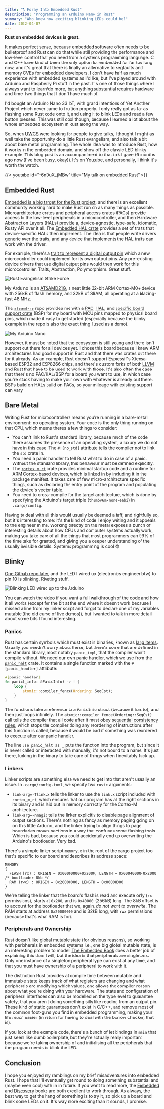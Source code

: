 ```yaml
---
title: "A Foray Into Embedded Rust"
description: "Programming an Arduino Nano in Rust"
summary: "Who knew how exciting blinking LEDs could be?"
date: 2022-04-07
---
```


**Rust on embedded devices is great.**

It makes perfect sense, because embedded software often needs to be bulletproof and Rust can do that while still providing the performance and low-level control that you need from a systems programming language. C and C++ have kind of been the only option for embedded for far too long now, and it's great that there is finally an alternative to segfaults and memory CVEs for embedded developers. I don't have half as much experience with embedded systems as I'd like, but I've played around with Arduino and Raspberry Pi stuff in the past. It's one of those things where I always want to learn/do more, but anything substantial requires hardware and time, two things that I don't have much of.

I'd bought an Arduino Nano 33 IoT, with grand intentions of Yet Another Project which never came to fruition properly. I only really got as far as flashing some Rust code onto it, and using it to blink LEDs and read a few button presses. This was still cool though, because I learned a lot about the whole embedded ecosystem in Rust along the way.

So, when [UWCS](https://uwcs.co.uk) were looking for people to give talks, I thought I might as well take the opportunity do a little Rust evangelism, and also talk a bit about bare metal programming. The whole idea was to introduce Rust, how it works in the embedded domain, and show off the classic LED blinky example. This blog post is an accompaniment to that talk I gave (6 months ago now (I've been busy, okay)). It's on Youtube, and personally, I think it's worth the watch.

{{< youtube id="-6nDuX_jMBw" title="My talk on embedded Rust" >}}

## Embedded Rust

[Embedded is a big target for the Rust project](https://www.rust-lang.org/what/embedded), and there is an excellent community working hard to make Rust run on as many things as possible. Microarchitecture crates and peripheral access crates (PACs) provide access to the low-level peripherals in a microcontroller, and then Hardware Abstraction Layers (HALs) provide a, device-agnostic, type-safe, idiomatic, Rusty API over it all. The [Embedded HAL crate](https://github.com/rust-embedded/embedded-hal) provides a set of traits that device-specific HALs then implement. The idea is that people write drivers generic over the traits, and any device that implements the HAL traits can work with the driver.

For example, there's a [trait to represent a digital output pin](https://docs.rs/embedded-hal/latest/embedded_hal/digital/v2/trait.OutputPin.html) which a new microcontroller could implement for its own output pins. Any pre-existing device drivers that use digital output pins would then work for this microcontroller. Traits, Abstraction, Polymorphism. Great stuff.

![Rust Evangelism Strike Force](./rust!.jpg "Do you have a moment to talk about our Lord and Saviour, Ferris?")

My Arduino is an [ATSAMD21G](https://www.microchip.com/en-us/product/ATsamd21g18), a neat little 32-bit ARM Cortex-M0+ device with 256kB of flash memory, and 32kB of SRAM, all operating at a blazing-fast 48 MHz.

The [`atsamd-rs`](https://github.com/atsamd-rs/atsamd) repo provides me with a [PAC](https://docs.rs/atsamd21g/latest/atsamd21g/), [HAL](https://github.com/atsamd-rs/atsamd/tree/master/hal), and [specific board support crate](https://github.com/atsamd-rs/atsamd/tree/master/boards/arduino_nano33iot) (BSP) for my board with MCU pins mapped to physical board pins, which made it easy to get started (especially because the blinky example in the repo is also the exact thing I used as a demo).

![My Arduino Nano](./arduino.jpg "My little Arduino and its terrible soldering job")

However, it must be noted that the ecosystem is still young and there isn't support out there for all devices yet. I chose this board because I knew ARM architectures had good support in Rust and that there was crates out there for it already. As an example, Rust doesn't support Espressif's Xtensa-based ESP32 and ESP8266 chips, and there's custom forks of both [LLVM](https://github.com/espressif/llvm-project) and [Rust](https://github.com/esp-rs/rust) that have to be used to work with those. It's also often the case that there's no PAC/HAL/BSP for a board you want to use, in which case you're stuck having to make your own with whatever is already out there. BSPs build on HALs build on PACs, so your mileage with existing support can vary.

## Bare Metal

Writing Rust for microcontrollers means you're running in a bare-metal environment: no operating system. Your code is the only thing running on that CPU, which means theres a few things to consider:

- You can't link to Rust's standard library, because much of the code there assumes the presence of an operating system, a luxury we do not have in this case. The `#![no_std]` attribute tells the compiler not to link the `std` crate in.
- You need a panic handler to tell Rust what to do in case of a panic. Without the standard library, this behaviour must be defined explicitly.
- The [`cortex_m_rt`](https://github.com/rust-embedded/cortex-m/tree/master/cortex-m-rt) crate provides minimal startup code and a runtime for ARM Cortex-based devices, which is linked in by including it in the package manifest. It takes care of few micro-architecture specific things, such as declaring the entry point of the program and populating the device's vector table.
- You need to cross-compile for the target architecture, which is done by specifying the Arduino's target triple (`thumbv6m-none-eabi`) in `.cargo/config`.

Having to deal with all this would usually be deemed a faff, and rightfully so, but it's interesting to me: it's the kind of code I enjoy writing and it appeals to the engineer in me. Working directly on the metal exposes a bunch of interesting details about how CPUs and computer systems actually work, making you take care of all the things that most programmers can 99% of the time take for granted, and giving you a deeper understanding of the usually invisible details. Systems programming is cool 😎

## Blinky

[One Github repo later](https://github.com/Joeyh021/arduino-blinky), and the LED I wired up (electronics engineer btw) to pin 10 is blinking. Riveting stuff.

![Blinking LED wired up to the Arduino](./blinky.gif "I love it when my LED turns off and then on again every 200 milliseconds.")

You can watch the video if you want a full walkthrough of the code and how it all works (except for the bit at the end where it doesn't work because I missed a line from my linker script and forgot to declare one of my variables mutable (the old curse of live demos)), but I wanted to talk in more detail about some bits I found interesting.

### Panics

Rust has certain symbols which must exist in binaries, known as [lang items](https://doc.rust-lang.org/beta/unstable-book/language-features/lang-items.html). Usually you needn't worry about these, but there's some that are defined in the standard library, most notably `panic_impl`, that the compiler won't compile without. We need our own panic handler, which we use from the [`panic_halt`](https://github.com/korken89/panic-halt) crate. It contains a single function marked with the `#[panic_handler]` attribute:

```rust
#[panic_handler]
fn panic(_info: &PanicInfo) -> ! {
    loop {
        atomic::compiler_fence(Ordering::SeqCst);
    }
}
```

The functions take a reference to a `PanicInfo` struct (because it has to), and then just loops infinitely. The `atomic::compiler_fence(Ordering::SeqCst)` call tells the compiler that all code after it must obey [sequential consistency rules](https://doc.rust-lang.org/nomicon/atomics.html#sequentially-consistent), which stops the compiler doing any reordering of instructions after this function is called, because it would be bad if something was reordered to execute after our panic handler.

The line `use panic_halt as _` puts the function into the program, but since it is never called or interacted with manually, it's not bound to a name. It's just there, lurking in the binary to take care of things when I inevitably fuck up.

### Linkers

Linker scripts are something else we need to get into that aren't usually an issue. In `.cargo/config.toml`, we specify two `rustc` arguments:

- `link-arg=-Tlink.x` tells the linker to use the `link.x` script included with `cortex_m_rt`, which ensures that our program has all the right sections in its binary and is laid out in memory correctly for the Cortex-M architecture.
- `link-arg=-nmagic` tells the linker explicitly to disable page alignment of output sections. There's nothing as fancy as memory paging going on on this little Arduino, and the linker trying to align things to page boundaries moves sections in a way that confuses some flashing tools. Which is bad, because you could accidentally end up overwriting the Arduino's bootloader. Very bad.

There's a simple linker script `memory.x` in the root of the cargo project too that's specific to our board and describes its address space:

```
MEMORY
{
  FLASH (rx) : ORIGIN = 0x00000000+0x2000, LENGTH = 0x00040000-0x2000 /* bootloader 8kb */
  RAM (rwx) : ORIGIN = 0x20000000, LENGTH = 0x00008000
}
```

We're telling the linker that the board's flash is read and execute only (`rx` permissions), starts at `0x200`, and is `0x40000 `(256kB) long. The 8kB offset is to account for the bootloader that we, again, _do not want to overwrite_. The RAM starts at address `0x20000000` and is 32kB long, with `rwx` permissions (because that's what RAM is for).

### Peripherals and Ownership

Rust doesn't like global mutable state (for obvious reasons), so working with peripherals in embedded systems i.e., one big global mutable state, is an interesting problem to model. [The Embedded Book](https://docs.rust-embedded.org/book/peripherals/index.html) does a better job of explaining this than I will, but the idea is that peripherals are singletons. Only one instance of a singleton peripheral type can exist at any time, and that you must have ownership of a peripheral to work with it.

The distinction Rust provides at compile time between mutable and immutable state keeps track of what registers are changing and what peripherals are modifying which values, and allows the compiler reason about what you're doing with your hardware. The state and configuration of peripheral interfaces can also be modelled on the type level to guarantee safety, that you aren't doing something silly like reading from an output pin. These kind of static guarantees don't exist in C/C++, and remove most of the common foot-guns you find in embedded programming, making your life _much_ easier (in return for having to deal with the borrow checker, that is).

If you look at the example code, there's a bunch of let bindings in `main` that just seem like dumb boilerplate, but they're actually really important because we're taking ownership of and initialising all the peripherals that the program needs to blink the LED.

## Conclusion

I hope you enjoyed my ramblings on my brief misadventures into embedded Rust. I hope that I'll eventually get round to doing something substantial and (maybe even cool) with in in future. If you want to read more, the [Embedded](https://docs.rust-embedded.org/book/intro/index.html) and [Discovery](https://docs.rust-embedded.org/discovery/) books are both excellent to work through. As always, the best way to get the hang of something is to try it, so pick up a board and blink some LEDs on it. It's way more exciting than it sounds, I promise.

